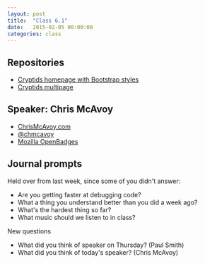 ```yaml
---
layout: post
title:  "Class 6.1"
date:   2015-02-05 00:00:00
categories: class
---
```


## Repositories

* [Cryptids homepage with Bootstrap styles](https://github.com/tsl-html-css/Cryptids/tree/bootstrapped)
* [Cryptids multipage](https://github.com/tsl-html-css/cryptids-multipage)

## Speaker: Chris McAvoy

* [ChrisMcAvoy.com](http://chrismcavoy.org/)
* [@chmcavoy](https://twitter.com/chmcavoy)
* [Mozilla OpenBadges](http://openbadges.org/)

## Journal prompts

Held over from last week, since some of you didn't answer:

* Are you getting faster at debugging code?
* What a thing you understand better than you did a week ago?
* What's the hardest thing so far?
* What music should we listen to in class?

New questions

* What did you think of speaker on Thursday? (Paul Smith)
* What did you think of today's speaker? (Chris McAvoy)
